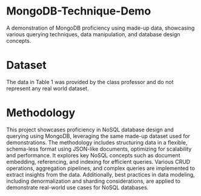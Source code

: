 # MongoDB-Technique-Demo
A demonstration of MongoDB proficiency using made-up data, showcasing various querying techniques, data manipulation, and database design concepts.

# Dataset
The data in Table 1 was provided by the class professor and do not represent any real world dataset.

# Methodology
This project showcases proficiency in NoSQL database design and querying using MongoDB, leveraging the same made-up dataset used for demonstrations. The methodology includes structuring data in a flexible, schema-less format using JSON-like documents, optimizing for scalability and performance. It explores key NoSQL concepts such as document embedding, referencing, and indexing for efficient queries. Various CRUD operations, aggregation pipelines, and complex queries are implemented to extract insights from the data. Additionally, best practices in data modeling, including denormalization and sharding considerations, are applied to demonstrate real-world use cases for NoSQL databases.
